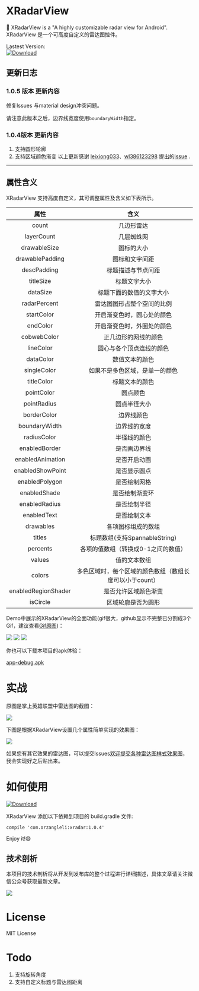 # XRadarView
:bus: XRadarView is a "A highly customizable radar view for Android". XRadarView 是一个可高度自定义的雷达图控件。

Lastest Version:      
[ ![Download](https://api.bintray.com/packages/orzangleli/maven/xradar/images/download.svg?version=1.0.5) ](https://bintray.com/orzangleli/maven/xradar/1.0.5/link)

## 更新日志

### 1.0.5 版本 更新内容

修复Issues 与material design冲突问题。

请注意此版本之后，边界线宽度使用`boundaryWidth`指定。

### 1.0.4版本 更新内容
1. 支持圆形轮廓
2. 支持区域颜色渐变
以上更新感谢 [leixiong033](https://github.com/leixiong033)、[wl386123298](https://github.com/wl386123298) 提出的[issue](https://github.com/hust201010701/XRadarView/issues/1) .

----

## 属性含义

XRadarView 支持高度自定义，其可调整属性及含义如下表所示。

|属性  | 含义 |
|:-------------:|:-------------:|
|count|几边形雷达|
|layerCount|几层蜘蛛网|
|drawableSize|图标的大小|
|drawablePadding|图标和文字间距|
|descPadding|标题描述与节点间距|
|titleSize|标题文字大小|
|dataSize|标题下面的数值的文字大小|
|radarPercent|雷达图图形占整个空间的比例|
|startColor|开启渐变色时，圆心处的颜色|
|endColor|开启渐变色时，外圈处的颜色|
|cobwebColor|正几边形的网线的颜色|
|lineColor|圆心与各个顶点连线的颜色|
|dataColor|数值文本的颜色|
|singleColor|如果不是多色区域，是单一的颜色|
|titleColor|标题文本的颜色|
|pointColor|圆点颜色|
|pointRadius|圆点半径大小|
|borderColor|边界线颜色|
|boundaryWidth|边界线的宽度|
|radiusColor|半径线的颜色|
|enabledBorder|是否画边界线|
|enabledAnimation|是否开启动画|
|enabledShowPoint|是否显示圆点|
|enabledPolygon|是否绘制网格|
|enabledShade|是否绘制渐变环|
|enabledRadius|是否绘制半径|
|enabledText|是否绘制文本|
|drawables|各项图标组成的数组|
|titles|标题数组(支持SpannableString)|
|percents|各项的值数组（转换成0-1之间的数值）|
|values|值的文本数组|
|colors|多色区域时，每个区域的颜色数组（数组长度可以小于count）|
|enabledRegionShader|是否允许区域颜色渐变|
|isCircle|区域轮廓是否为圆形|

Demo中展示的XRadarView的全面功能(gif很大，github显示不完整已分割成3个Gif，建议查看[Gif原图](http://7bvaky.com2.z0.glb.qiniucdn.com/2017-10-02_22_34_35_xradar.gif))：

![](https://mmbiz.qpic.cn/mmbiz_gif/E7WNiczNxd5zv2Kzkb42oW3Bic4FB9bmLibohZIl4pvk8HKhy2nAnJjic5BVUZwtry2rekAQpAEDVD5rVqb88Yj1lA/0?wx_fmt=gif&tp=webp&wxfrom=5&wx_lazy=1)
![](https://mmbiz.qpic.cn/mmbiz_gif/E7WNiczNxd5zv2Kzkb42oW3Bic4FB9bmLibgsnYHcF0zP9gwFl3P9S2wQk8cS83Sy3eSQhm5GOIj8IbKOB6k5pRyg/0?wx_fmt=gif&tp=webp&wxfrom=5&wx_lazy=1)
![](https://mmbiz.qpic.cn/mmbiz_gif/E7WNiczNxd5zv2Kzkb42oW3Bic4FB9bmLibicqjgOibnP05fygstVuUFxzmldf8Bib3A9IQJHhibXBY9eoS1GOmGia6G3A/0?wx_fmt=gif&tp=webp&wxfrom=5&wx_lazy=1)

你也可以下载本项目的apk体验：

[app-debug.apk](https://github.com/hust201010701/XRadarView/blob/master/app-debug.apk)

# 实战

原图是掌上英雄联盟中雷达图的截图：

![](http://7bvaky.com2.z0.glb.qiniucdn.com/2017-10-02_22_34_35_Screenshot_2017-10-01-11-01-57-516_掌上英雄联盟.png?imageView2/2/w/300)

下图是根据XRadarView设置几个属性简单实现的效果图：

![](http://7bvaky.com2.z0.glb.qiniucdn.com/2017-10-02_22_34_35_Screenshot_2017-10-02-22-27-29-643_RadarView.png?imageView2/2/w/300)

如果您有其它效果的雷达图，可以提交Issues[欢迎提交各种雷达图样式效果图](https://github.com/hust201010701/XRadarView/issues/1)，我会实现好之后贴出来。

# 如何使用
[ ![Download](https://api.bintray.com/packages/orzangleli/maven/xradar/images/download.svg) ](https://bintray.com/orzangleli/maven/xradar/_latestVersion)

XRadarView 添加以下依赖到项目的 build.gradle 文件:

    compile 'com.orzangleli:xradar:1.0.4'

Enjoy it!:smile:

## 技术剖析

本项目的技术剖析将从开发到发布库的整个过程进行详细描述，具体文章请关注微信公众号获取最新文章。

![](http://7bvaky.com2.z0.glb.qiniucdn.com/2017-10-03_15_58_46_qrcode_for_gh_d251874cf21a_430.jpg)

# License

MIT License

# Todo 
1. 支持旋转角度
2. 支持自定义标题与雷达图距离
